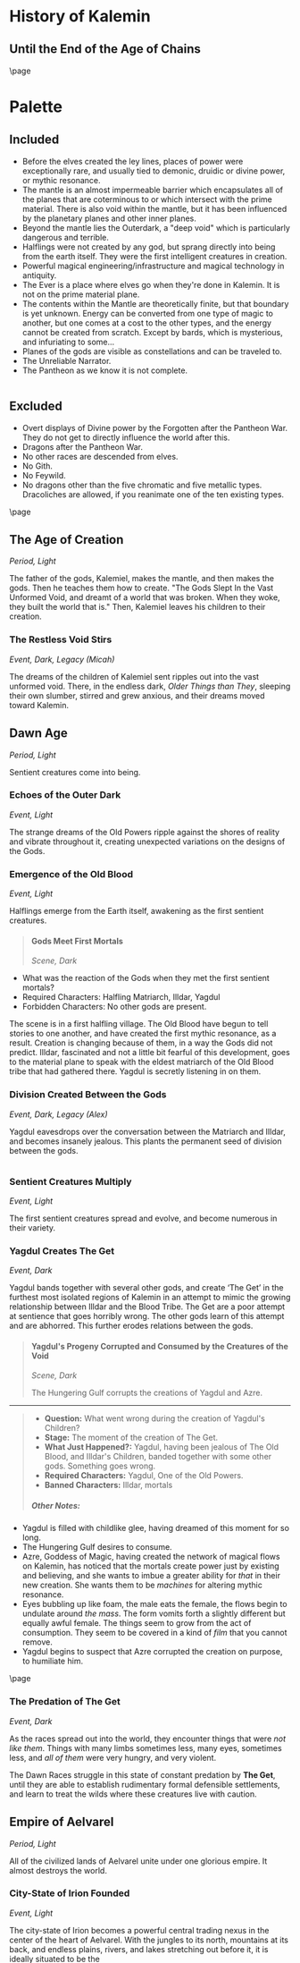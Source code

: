 <style>
  .phb#p1{ text-align:center; }
  .phb#p1:after{ display:none; }
</style>

<div style='margin-top:450px;'></div>

# History of Kalemin


<div style='margin-top:25px'></div>
<div class='wide'>

## Until the End of the Age of Chains

</div>

\page

# Palette

## Included
- Before the elves created the ley lines, places of power were exceptionally rare, and usually tied to demonic, druidic or divine power, or mythic resonance.
- The mantle is an almost impermeable barrier which encapsulates all of the planes that are coterminous to or which intersect with the prime material.  There is also void within the mantle, but it has been influenced by the planetary planes and other inner planes.
- Beyond the mantle lies the Outerdark, a "deep void" which is particularly dangerous and terrible.
- Halflings were not created by any god, but sprang directly into being from the earth itself.  They were the first intelligent creatures in creation.
- Powerful magical engineering/infrastructure and magical technology in antiquity.
- The Ever is a place where elves go when they're done in Kalemin.  It is not on the prime material plane.
- The contents within the Mantle are theoretically finite, but that boundary is yet unknown.  Energy can be converted from one type of magic to another, but one comes at a cost to the other types, and the energy cannot be created from scratch.  Except by bards, which is mysterious, and infuriating to some...
- Planes of the gods are visible as constellations and can be traveled to.
- The Unreliable Narrator.
- The Pantheon as we know it is not complete.

~~~
~~~

## Excluded
- Overt displays of Divine power by the Forgotten after the Pantheon War.  They do not get to directly influence the world after this.
- Dragons after the Pantheon War.
- No other races are descended from elves.
- No Gith.
- No Feywild.
- No dragons other than the five chromatic and five metallic types.  Dracoliches are allowed, if you reanimate one of the ten existing types.


\page


## The Age of Creation
*Period, Light*

The father of the gods, Kalemiel, makes the mantle, and then makes the gods.  Then he teaches them how to create. "The Gods Slept In the Vast Unformed Void, and dreamt of a world that was broken.  When they woke, they built the world that is."  Then, Kalemiel leaves his children to their creation.

### The Restless Void Stirs
*Event, Dark, Legacy (Micah)*

The dreams of the children of Kalemiel sent ripples out into the vast unformed void.  There, in the endless dark, *Older Things than They*, sleeping their own slumber, stirred and grew anxious, and their dreams moved toward Kalemin.


## Dawn Age
*Period, Light*

Sentient creatures come into being.

### Echoes of the Outer Dark
*Event, Light*

The strange dreams of the Old Powers ripple against the shores of reality and vibrate throughout it, creating unexpected variations on the designs of the Gods.



### Emergence of the Old Blood
*Event, Light*

Halflings emerge from the Earth itself, awakening as the first sentient creatures.

> #### Gods Meet First Mortals
> *Scene, Dark*
> 
- What was the reaction of the Gods when they met the first sentient mortals?
- Required Characters: Halfling Matriarch, Illdar, Yagdul
- Forbidden Characters: No other gods are present.
> 
The scene is in a first halfling village. The Old Blood have begun to tell stories to one another, and have created the first mythic resonance, as a result.  Creation is changing because of them, in a way the Gods did not predict.  Illdar, fascinated and not a little bit fearful of this development, goes to the material plane to speak with the eldest matriarch of the Old Blood tribe that had gathered there.  Yagdul is secretly listening in on them.

### Division Created Between the Gods
*Event, Dark, Legacy (Alex)*

Yagdul eavesdrops over the conversation between the Matriarch and Illdar, and becomes insanely jealous.  This plants the permanent seed of division between the gods.

~~~
~~~

### Sentient Creatures Multiply
*Event, Light*

The first sentient creatures spread and evolve, and become numerous in their variety.


### Yagdul Creates The Get
*Event, Dark*

Yagdul bands together with several other gods, and create ‘The Get’ in the furthest most isolated regions of Kalemin in an attempt to mimic the growing relationship between Illdar and the Blood Tribe. The Get are a poor attempt at sentience that goes horribly wrong. The other gods learn of this attempt and are abhorred. This further erodes relations between the gods.

> #### Yagdul's Progeny Corrupted and Consumed by the Creatures of the Void
> *Scene, Dark*
>
> The Hungering Gulf corrupts the creations of Yagdul and Azre.
>
___
> - **Question:** What went wrong during the creation of Yagdul's Children?
> - **Stage:** The moment of the creation of The Get.
> - **What Just Happened?:** Yagdul, having been jealous of The Old Blood, and Illdar's Children, banded together with some other gods. Something goes wrong.
> - **Required Characters:** Yagdul, One of the Old Powers.
> - **Banned Characters:** Illdar, mortals
>
> ##### **Other Notes:**
> 
- Yagdul is filled with childlike glee, having dreamed of this moment for so long.
- The Hungering Gulf desires to consume.
- Azre, Goddess of Magic, having created the network of magical flows on Kalemin, has noticed that the mortals create power just by existing and believing, and she wants to imbue a greater ability for *that* in their new creation.  She wants them to be *machines* for altering mythic resonance.
- Eyes bubbling up like foam, the male eats the female, the flows begin to undulate around *the mass*.  The form vomits forth a slightly different but equally awful female.  The things seem to grow from the act of consumption.  They seem to be covered in a kind of *film* that you cannot remove.
- Yagdul begins to suspect that Azre corrupted the creation on purpose, to humiliate him.


\page




### The Predation of The Get
*Event, Dark*

As the races spread out into the world, they encounter things that were *not like them*.  Things with many limbs sometimes less, many eyes, sometimes less, and *all of them* were very hungry, and very violent.

The Dawn Races struggle in this state of constant predation by **The Get**, until they are able to establish rudimentary formal defensible settlements, and learn to treat the wilds where these creatures live with caution.



## Empire of Aelvarel
*Period, Light*

All of the civilized lands of Aelvarel unite under one glorious empire.  It almost destroys the world.

### City-State of Irion Founded
*Event, Light*

The city-state of Irion becomes a powerful central trading nexus in the center of the heart of Aelvarel.  With the jungles to its north, mountains at its back, and endless plains, rivers, and lakes stretching out before it, it is ideally situated to be the 


### The Kingdoms Unite
*Event, Dark*

Elven kingdoms unite across Aelvarel, and expand their control over the magical flows from all of its corners.

### Irion Erects The Wall
*Event, Light*

The Empire Irion Erects a wall to separate themselves from Círin Muor.  The wall is comprised of a regular series of watch posts that form a kind of magical net between them.  This does not *stop* the Get that pour out from the Muor, but it does alert them, and allow them time to respond.  In this way, the Get are prevented from rampaging into the Heartland of Irion.




\page



## The Creation of the Dwarven Empire
*Period, Light*

The dwarves carve their first and some of their greatest cities from the mountains.






## The Elven Apocalypse
*Period, Dark*

Elves, trigger an apocalypse that shakes the world and rips apart the continent of Aelvarel.  Refugees from the southwest of Aelvarel flee as the magical backlash rips the land apart and corrupts any who remain.  This results in a diaspora of elves and the Old Blood.

Irion, the seat of the elven empire, is completely destroyed in this apocalypse, and the lands surrounding it are sunk into the sea and utterly destroyed.  The wild magical energy causes the sea to roil.

### Ritual to Free Círin Muor
*Event, Light*

The elves use the combined ley energy from across Aelvarel to try to unlock or free the vast wilderness of Círin Muor, the ancient jungle from which the elves and the Old Blood emerged.  They plan to usher in a new bright era of elven civilization, and unlock the savage lands of Círin Muor.  However, they fail.  And it nearly destroys the world.

 


> #### Iotaca Slays Irhalian
> *Scene, Dark*
>
> The Gold Elves have arrogantly decided that they should have dominion over Círin Muor.   Irhalian, the focus of the ritual, has gathered her high priests together in the city of Irion to conduct the ritual.
> 
> However, the Green Elves have a serious issue with that.  The Muor is Sacred.  Iotaca, a Green Elf assassin, chosen for his skill as a hunter, lets loose the arrow that slays Irhalian in retribution.  The magic slips from her fingers, and triggers the Catastrophe.  The Magic of Círin Muor must not be assailed, but the Green elves could not have known what would happen.

 

### Elves Redirect the Ley Lines
*Event, Light*

Over the centuries that follow, the elves that remain in Eilsrahel systematically redirect the magical flows from across Eilsrahel and what parts of Eitrahel they have any influence over (it is so wild, this is limited and difficult), so that they no longer point toward the Inner Sea.  It is calmed, somewhat, but they are unable to halt the old ley lines from Iyuth Orai, so the Inner Sea continues to change.

~~~
~~~

## The Emergence of the Orcish Hordes 
*Period, Dark*

A dark new race is birthed into the world by the Old Powers, and sent forth to claim the lands of Kalemin.

### The Old Powers Create the Orcs
*Event, Dark*

He of Riven Sight, first of the Old Powers, fashioned the Orcs in his image, as his children and servants, and sends them forth into the world, to consume the lands of the elves.


## The Elven Diaspora
*Period, Dark*

Elves flee the destruction of Iyuth Orai and the utter ruin of their empire's former heartland as they sink beneath the waters.  These displaced peoples flee on ships to nearly every other corner of the world.  They bring with them their advanced magical knowledge. Pockets of them begin to re-create the wonders of the ancient world.

\page




## Pantheon Splits
*Period, Dark*

Part of the pantheon wages war on the rest of the pantheon.



### Drow Unbind the Underdark Near Varrav Gazzan
*Event, Light, Abandoned Legacy (Craig)*

The Drow, with the help of some dwarves, create an arcane locus beneath the Angavin Mountains use it as a source of power to *unbind* the nearby Underdark so they can civilize it.  It is a gaping pit from which pour a veritable army of The Get.  This ritual is almost an exact reinactment of the one that destroyed Irion.

 

> #### Discovery of Adamantite
> *Scene, Light*
>
> There is a riotous celebration as the Drow celebrate the successful completion of the Ritual, and unbind the Underdark near Varrav Gazzan.  During the celebration, an exploration team is sent into the previously unavailable areas, and they first encounter Adamantite.
>
___
> - **Question:** What did they find when they went into those parts of the Underdark that had previously been overrun by The Get?

 


### Factions Form within the Pantheon
*Event, Dark*

The factions are divided between the gods who wish to put a hard stop on the sentient races setting up more magical infrastructure (because of the Apocalypse of Aelvarel) and those who do not wish to directly intercede.

~~~
~~~


> #### Yagdul Confronts Illdar
> *Scene, Dark*
>
> Yagdul wants to stop the mortals, and Illdar is on the side of non-intervention.
>
___
> - **Question:** How did this confrontation lead directly to the pantheon splitting?
> - **Required Characters:** Yagdul, Illdar
> - **Banned Characters:** Mortals
> - **Stage:** Home plane of Illdar, God of Knowledge
> - **What Just Happened?**: The dark elves, with the help of some dwarves, have created an arcane locus beneath the Angavin Mountains.
>
> Alzrius accompanies Yagdul to the meeting.
- Alzrius is concerned with inciting conflict.
- Illdar wants to preserve a critical secret.
- Yagdul is concerned that Illdar is turning a blind eye to the danger that the mortals pose to the fabric of creation, especially since Illdar's children nearly broke the world the same way the last time, during the Elven Apocalypse.

 

### Creation of Humans and Dragons
*Event, Dark*

The rebelling gods create humans and the chromatic dragons to conquer the world.

### Creation of Metallic Dragons
*Event, Light*

The other gods create the metallic dragons.

### The Dragon Wars
*Event, Dark*

A war that is quite long and costly.  The gods fight a proxy war with the dragons, humans and other races.


### Tiefling Bloodlines Created
*Event, Dark*

Humans make pacts with demons to gain power and advantage in the war. The descendents of these people occasionally exhibit demonic features such as hellish skin pigmentation or horns.

\page
> #### The Fall of The Grand Host
> *Scene, Dark*
>
> Scourge Genereal Caderyn, having grown bold with his new demonic power, has marched his army across the mountain range which will later be called The Angavins. This army, the largest who serve The Discordant Host, is under attack by the patriarch of the Bronze dragon flight, Gruldoras.
>
> After a long and gruesome battle, only Cadeyrn remains to fight the dragon. The two trade blows, magically and physically, all the way to the peak of the mountain, where Cadeyrn falls.  As his last breath leaves him, his skin turns a deep crimson and a wide rictus smile spreads across his face, frozen there in death.
> 
> The maps label this mountain as Cade's Grin
___
> - **Question:** What was the turning point in the Dragon Wars, when The Discordant Host began to lose its footing?
>

### The Wandering
*Event, Dark*

An army in service to Melos is assailed by a large Scourge host. Melos, the god of travel, intervenes directly, banishing this host to a desert continent, far from the war. These humans subsist in the sandy wastes, alone and disconnected from the rest of the known world.

> #### Taming the Wastes
> *Scene, Light*
>
> Following herds of shaggy beasts for food, Selgari she'Femil, a young female warrior from the recently displaced human host inadvertantly comes across a cave. She is attacked by a predator that also hunted the shaggy herding beasts. The scaled creature stands thirty feet tall, but despite its immense size, Selgari slays the monster. She shows her people the corpse, and is promptly promoted through the social hierarchy of her tribe due to her bravery. Her quick assension to power ultimately earns her a place as the leader among the people. She, under the guidance of Melos, leads them toward the Shalvarn River, though her daughter will go on to finish leading them on that journey.
>
___
> - **Question:** Why is the Sirilan society matriarchal?
>

~~~
~~~

> #### The Twins' Spire
> *Scene, Light*
>
> Ald'Ashir shal'Selgari and his sister Danier she'Selgari, twins, seek food in the desert. They are caught in the open in a vicious storm. Unable to find shelter, they quickly find themselves to be lost.  A whirlwind arises in front of them, a column of death bearing down on them. They finaly find a small crevase in the sandstone, where Ald'Ashir pushes his sister inside and stands at the mouth of the cave to protect her from flying debris. Knowing that he is likely to die, Danier uses her own gifts of the mind to assist and protect her brother. Seeing the bravery of the pair, Steir sends a bolt of lightning through the middle of the whirlwind, destroying it and leaving behind a tall column of pure swirling glass as the storm disperses. A small sliver of the column in the shape of a staff breaks off as the twins approach to investigate. Danier picks up the staff, which to this day serves as the ruling staff of Sirile's queen. 
> _
> - **Question:** How did these wandering people begin to form a nation?
>

### The Banishment of the Forgotten
*Event, Dark*

The losing side (The Forgotten) and their dragons are banished beyond The Mantle.

Part of the loss The Forgotten suffer is The Forgetting, in which their names are removed from mortal minds and written records.

### The Metallic Dragonsleep
*Event, Light*

The metallic dragons go into a long hibernation.

\page


## The Negation
*Period, Dark, Legacy (Rory)*

Illdar creates a new priesthood charged with scouring all remnants of the Forgotten from the world.  All temples, all relics, all memories, songs, artifacts, anything that ever referenced them was scoured from the world, *violently*.

That priesthood never went away, because they were never completely successful.


### The First Coming of the Second Sun
*Event, Dark*

A bright red comet appears in the celestial tapestry.  It is larger and brighter than any of the stars, which form the divine constellations. It is rumored to be a sign of anger from the **Discordant Host** (whose names would later be forgotten).  Panic and chaos spread throughout the mortal world, in fear of the unknown.


### The Purging of the Second Sun
*Event, Dark*

The Cult of the Second Sun, worshipping the comet as a sign from gods they do not know, believe that the gods who are known are *wrong*, and set about murdering priests and burning temples wherever their influence has spread.

### Tiefling Genocide
*Event, Dark*

The Illdaran Inquisition, in keeping with their goal of wiping out all remnants of The Forgotten, seek to destroy all Tieflings. In pursuing this goal, they kill not only those who exhibit demonic features, but also their entire families and those who know them.

### Path to Marthanis
*Event, Light*

With the tieflings nearing extinction, Ancosan, a tiefling priest of Uldi, organizes the ‘underground path’. He places tieflings in the homes of sympathizers as they make their way to a secret village called, Marthanis, deep in the forests of Eilsrahel. Though few survive the brutal slaughter by the Ildaran Inquisition, enough manage to flee to Marthanis to repopulate, ensuring the race survives.
~~~
~~~
> #### Rise of The Phoenix
> *Scene, Light*
>
> Ancosan leads his people to the coast of The Abaduzin Empire, intending to sail toward Eilsrahel and Marthanis. He and his people are intercepted  by a group of Illdaran knights on the shore before they can shove off. Ancosan, normally a pacifist, stands his ground and fights off the knights as the tieflings board the ships. All but a few make it aboard.
>
> One of those cut off from boarding is a tiefling child. The priest uses himself as a shield against an Illdaran blade, buying enough time for the boy to make it to the ship at the cost of his own life. As the knights begin boarding the ships, sparks begin swirling around Ancosan's body. He rises into the air, eyes burning, and wings of fire unfurl behind him. Those knights already aboard burst into flame as Ancosan battles those on the beach. As the ash and bits of burned armor fall to the decks of the sailing ships, Ancosan is struck by the harm he has just caused. In his moment of stupor, he is slain again.
>
> It is said that the other gods were displeased with Illdar, and this was their rebuke, and that The power of The Phoenix would be given out by the gods as they deem it necessary.
___
> - **Question:** How did The Phoenix first become a part of history?
>

### The Bardic Covenant
*Event, Light*

At a Symposium, wherein various representatives of the world's Bardic Colleges gather, the leaders of the colleges publicly vow never to allow the true history of the world to be forgotten, in defiance of the new Illdaran zealots who are plaguing the land.


## The Bardic Wars
*Period, Light*

Wherein the Illdaran Inquisition and the Bardic Colleges vie for control of history.  Following the formation of the Bardic Covenant, a war broke out in the shadows between the bards, who wished to preserve the true resonance of history, and the Inquisition, who wished to rewrite it.
\page

### The "Battle" of She'Rinar
*Event, Light*

The *Keepers of The Words of Creation*, which is the main and most venerable bardic school in Sirile, has been covertly stymying the Inquisition's progress in Sirile.  It comes to a head over the span of a couple of weeks in She'Rinar, the capitol city of Sirile.  In this "battle", the bards are using magic to scrawl entire books worth of history on walls in rapid succession, while the Inquisition does everything they can to remove them.

> #### Enlightening The Temple
> *Scene, Light*
___
> - **Question:** How did the young bards of She'Renar "battle" the Illdaran Inquisition?
> - **Characters:** The Sparrow
> 
> The Sparrow's favorite thing was perching on windows, especially those in large open spaces such as royal meeting halls or temples.  He did not just perch there, but to watch the reactions to his handiwork, which were massive lines of text all over the walls, surfaces, carpet, or furniture of whatever room he had paid a visit to.  His crowning achievement was writing of the banishment of the Forgotten throughout the Grand Hall of Illdar's largest temple in She'Renar, which enraged the Inquisition because of its sheer brazenness.


### The Gift of Athanasius
*Event, Light, Abandoned Legacy (Micah)*

A very well endowed scholarship fund created by the Inquisition, to promote the advancement of young aspiring bards of true and "good" moral character, who will preserve the "true" faiths against their detractors and would-be corruptors.  This scholarship fund is used to promote agents of the Inquisition at very early ages into the colleges.  Athanasius was an Illdaran priest who had a particular fondness for art, poetry, and such pursuits.

### Athanasius' Chosen
*Event, Light*

Through various power plays and subtlety, Léon Shal'Severa, one of the Illdaran graduates becomes Headmaster of *The Keepers of the Words of Creation*.  This is the strongest position within one of the bardic colleges that the Illdaran have achieved.
~~~
~~~
> #### The Descent of Shal'Cazal
> *Scene, Light*
___
> - **Question:** How did Léon win his position?
> - **Characters:** Léon Shal'Severa
> 
> To solidify his position after his power plays and subtelty, Leon, Shal’Severa, through a contest of musical and storytelling prowess, battles against other bards within his college. He bests his long standing rival Noá Shal'Cazal to standing applause, further creating a divide between the two that would prove to be the defining moment that turned his rival towards the Forgotten. 


## The Dawn of the Dominion
*Period, Dark*

The land that is currently claimed by the Dradenkar Dominion is a collection of many kingdoms, *most* of which are human-ruled.

### Human Kingdoms Expansion
*Event, Light*

The human kingdoms expand toward the Angavin Mountains.

### Orcs Invade the Human Kingdoms
*Event, Dark, Unreliable*

Human expansion toward the Angavin Mountains make the dark elves under the mountain uneasy, so they rile up the orcs and maybe other such humanoids, supply them with adamantine equipment and convince them to wage war on the humans.


### Thoron Dradenkar Unites the Kingdoms
*Event, Dark*

Thoron Dradenkar, one of the kings of the as-yet unnamed pre-Dominion lands, unites the kingdoms and beats the orcish forces back. He becomes the first emperor. The Adamant Throne is forged and Thoron sits upon it in the city which will later be known as Thoronel.


### Sirilan Aide
*Event, Light*

Queen Isette of Sirile, responds to Dradenkar's call for aide and pledges the support of Sirile's fleet and naval supply lines in the effort to push back the Orcish advance.


\page
### Cult of the Forgotten Emerges
*Event, Dark*

Gaps in the understanding of the world began to be filled by continuing research that led to the establishment of the Cult of the Forgotten. In the beginning they are scholars, and have not yet had to reconcile with the changed nature of their subject.

### Discovery of Ardinum
*Event, Light*

The alliance's metallurgists devise a way to make "ardinum," an alloy of adamant and steel, which is lighter than adamantine equipment but is at least moderately similar in durability.

### Orcs are Defeated
*Event, Light*

The Orcish war ends, and the Dominion is victorious.

## Orcs Invasion of Iyuth Orai
*Period, Dark*

The Orcs, in their **Riven Fleet**, sail West across Ashvethaes, the Inner Sea, invading the lands of Iyuth Orai and confronting the dark races that remained there.

### Borgal befriends the Shadow Lords
*Event, Light*

Borgall gro-Sharub, the high shaman of *He of Riven Sight* meets with the leader of the Shadow Lords.  After a long and bloody war, it is clear that the Orcish Hordes and the Armies of Shadow are equal in strength, and so they agree to become allies.


\page

## Rise of the High Elven Oligarchy
*Period, Dark*

All power in the elven lands is concentrated into the hands of a few families, who called themselves Aristocrats.  All other elves in Eilsrahel are subject to their terrible will.

### The Riven Fleet Invades Telyraen
*Event, Dark*

From the North and Eastern shores of Eilsrahel, the Orcs rebuild their Riven Fleet, and fashioning their hulking black dreadnaughts from the great trees of the Ortheiad Mountains.  They sail down the Glistening Strait, into the Bay of Telyraen, and burn the city to the ground.

> #### Scions of Irion Respond to the Destruction of Telyraen
> *Scene, Light*
>
> The Scions of Irion devise **The Mist**.
>
___
> - **Question:** How do the leaders of the noble Gold Elven houses (descended from the royal families of Irion) respond to the destruction of Telyraen?
> - **Stage:** The court of the heavily fortified high elven estate of House Asoneas, deep in the countryside to the south of Telyraen.
> - **What Just Happened?:** Word has arrived that the Riven Fleet sacked the city of Telyraen and was burned to the ground.
> - **Required Characters:** Anthellar Asoneas, Patriarch of House Asoneas.
> - **Banned Characters:**  The leaders of house Saída, as they were not descended from the nobles of Irion.  All commoners.
>
> ##### **Other Notes :**
- Minor houses in attendance, led by Arinar Faeseus are nervous about the show of force that the Orcs have made, and are impatient for a solution to be agreed upon. (Time)
- Anthellar Asoneas, of House Asoneas is a very, very old elf and his family survived the apocalypse by being conservative, so he is trying to think long term and not be brash.
- Marolan Cariel: House Cariel lost a lot of lives in the defense of the city.  Their knights were on the walls when they came crashing down, and it was not good.  Although their numbers are depleted greatly, they have a dire need for vengeance.  They will not stand idly by as the Orcs rampage through the elven countryside.
- Ylna Asari, of House Asari.  Has an idea for how to harness the magic of the land to destroy the Riven Fleet.
>

~~~
~~~

### The Saídan Heresy
*Event, Dark*

The leader of House Saída, one of the most influential and powerful houses of the Golden Aristocracy, converts to the religion of the Forgotten.

> #### Sibling Rivalries
> *Scene, Dark*
>
___
> - **Question:** Why did the leader of House Saída convert to the religion of the Forgotten?
> - **Stage:** The Conservatory gardens of house Saída.  There are birds, plants of all manners.  It is normally a peaceful place, a place of refuge.  It is magic hour.  The sun is shining in its golden light through the glass of the conservatory.  It is late spring.
> - **What Just Happened?:** Rumination has gone on before this. Ganemel brings news of some impending danger to the house, but Cenyd is mistrustful of his advice.  Touriel believes that an important secret has been lost, and if uncovering it means heresy, then she has resigned herself to that course.
> - **Required Characters:** Touriel Saída, her brother Cenyd Saída, and Ganemel, the Seneschal of House Saída
> - **Banned Characters:** None.
>
> ##### **Other Notes:**
> 
> The **Reliquants** of House Saída have returned with an ancient, original copy of a historic tome from the Reliquary below the Bardic Citadel, which means the history texts have been fabricated.  Ganemel brings the tomes to the lady Touriel, and Cenyd and Touriel debate whether the discrepencies have meaning.  Cenyd attempts to summon the guard to arrest his sister, and she signals for Ganemel to deliver a fatal blow, which he does with his bronze dagger.


### The Mist is Born
*Event, Dark*

Fearful that they will be invaded by outsiders, the elves near Telyraen restructure the flow of magics in northern Eilsrahel to create The Mist.


### Illdaran Inquisitors Infiltrate Elven Society
*Event, Dark*

Rumors of the Saídan Heresy have reached Illdar's agents, and they have begun the slow and silent process of infiltrating elven society in order to find the roots of the heresy and burn it at the stump.




\page


## Dominion Conquest and Expansion
*Period, Light*

The dominion expands and builds an empire on the backs of slaves.

### Dominion Conquer the Abaduzin Empire
*Event, Dark*

A long clash between two empires ends in Dominion victory.

## Age of Crowns
*Period, Light*

The Dominion loses its grip on the Abaoduzin lands, and they form a republic of kingdoms.

### Execution of Magistrate Pisentius
*Event, Dark*

Gnaeus Octavius Pisentius, the Magistrate of the Eastern Dominance is found by the Illdaran Inquisition to be a heretic in worship of one of the Forgotten, and is executed.

~~~
~~~

> #### The Trial of Gnaeus Octavius Pisentius
> *Scene, Dark*
>
> The trial of Gnaeus Octavius Pisentius
>
___
> - **Question:** How do you put someone on trial if you are a secret organization?
> - **Stage:** Early summer, the previous capitol of the Dwarven Empire Gahtal'ganad.  It is the pinnacle of the dwarven empire, built into an entire mountainside.  It is not a sprawling city like human establishments, but is very tall.  The Inquisition has just discovered that Pisentius is a heretic.
> - **What Just Happened?:**  Currently, the Dominion controls what used to be the Dwarven Empire.  Pisentius has been brought the chamber of the Curia, which was previously the imperial audience chamber.
> - **Required Characters:** Gnaeus Septimus Pisentius, a secret officer in the Illdaran Inquisition, and the accused's older brother.
> - **Banned Characters:** Gnaeus Octavius Pisentius
> - **Other Characters:** Curate Hakan (a human), and Nelius Tertius Vorena, a snivelling lickspittle on the council, and notorious sycophant to powerful dominion figures.
>
> ##### **Other Notes:**
> 
> Hakan, a collaborator with the Dominion government, spends most of his time trying to advance himself.  This entire situation stinks to him, and he wants to know why his shoes are being stepped on.  He doesn't give a damn about Octavius Pisentius, but he is very upset by the breach of protocol, and the vagueness of the whole thing.  Septimus sees Hakan as replaceable, and is willing and empowered to unseat him, if need be.  Nelius is *very* intrigued by the possibility of a power vacuum.
> - Hakan doesn't appreciate the lack of public trial.  Gnaeus Septimus pours water and poison in a cup and offers it up as "evidence" which is too deadly to be observed.
> - Gnaeus Septimus shows evidence to Hakan and Nelius Tertius that his own brother is leading a ceremony to "A Dark and Nameless God".  The evidence is a scrying pool.
> - Hakan is in charge of the city guard, and Nelius's mother is a priestess of Illdar, so he's being installed as a pawn.
> - Hakan is convinced when Gnaeus Septimus shows him his son at the ceremony, with a veiled threat.

### The Council of Nineteen
*Event, Dark*

Cultists in the Nudinmurkh Line summon a host of demonic lords, called The Council of Nineteen. The council begins building a base of power there.


\page


### Coalition War
*Event, Dark*

The coalition breaks the Dominion Yoke.


### The Abaduzin Republic is Created
*Event, Light*

- Azural, the General of the Coalition Forces becomes the first high chancellor of the Republic.
- The Republic contains dwarven, elven, and halfling kingdoms.
- A halfling monarchy up north near Nudinmurkh.
- It is ruled from Gahtal'Ganad by an elected hierarchy of councils, and has a high chancellor.


### Slavery Abolished
*Event, Dark*

The Emperor of The Dominion abolishes slavery.


### Non-humans Granted Citizenship
*Event, Dark*

Eventually, people of the minor races are given citizenship.

### Mass Non-human Exodus
*Event, Dark*

Republic Population Swells from Dominion Immigrants

### War of the Phoenix
*Event, Dark, Legacy (Craig)*

The fallen paladin Azin'as, a Tiefling, wages war against demonic forces active in the northern Republic. Although slain many times in this war, each time he rises again, eventually repaying whatever debt of vengeance he felt he was owed.



### Privateers Plague the Silver Reach
*Event, Dark*

The Sea between the Dominion and the Republic is plagued by privateers.  They are used to wage a proxy war between the Dominion and the newly forged Republic.  The Dominion grants writs under the table to engage in a navy-based piratical proxy war, which brings strife to the coastal regions.


~~~
~~~

## The Second Negation
*Period, Light*

During which the now hated Inquisition of Illdar removes itself from the memories of the world, cloaking itself in secrecy and hiding all traces of its history from outsiders.


### The Nydyrien Apostasy
*Event, Light*

The Inquisition of Illdar secretly fund a militant group of wizards who call themselves **The Artificers**.  The Artificers arise, and in the name of progress and freedom from the inquisition, destroy the temples of the gods throughout the Kingdom of Nydyrien in the southeast of the Republic, across the sea from Sirile.


\page

## War of Silver and Gold
*Period, Light*

The Gray elves rise up against the oppression of the oligarchs in Eilsrahel, and fight a war to end the practice of succession.  They are victorious.

### Battle of Telyraen
*Event, Dark*

The Gray army, led by Tarathion, conquer the city of Telyraen, ending the war.



## Kingdom of Tarathion
*Period, Light*

Tarathion, the high general who led the Gray Elf forces to victory in the Elven Civil War, crowns himself the King and sole ruler of Eilsrahel and Eitrahel, and the defender of the new order.  He institutes sweeping reforms, based on the principles of the Gray Elf rebellion.

## The Age of Chains
*Period, Dark*

The Dominion's golden age is behind them.  The emperor and his heir die mysteriously, and the uncle has taken the throne.  After centuries of freedom, slavery is reinstituted, and war looms between the Dominion and the Republic. The rattling of chains is drowned out only by that of sabers.

### Emperor Dies
*Event, Dark*

The Dominion emperor and his son die mysteriously. The emperor's brother takes the throne.

### Slavery is Reintroduced
*Event, Dark*

New emperor reinstitutes slavery and replaces most of the regional monarchs of The Dominion with people who shared his political views.

### Republic Foments Rebellion
*Event, Dark*

Republic agents incite rebellion in the Dominion.

### Sirilan War of Succession
*Event, Dark*

Illemaer, younger sister of Crown Princess Elmanae, is crowned queen after the death of her mother, instead of her elder sister. The High Priestess cites divine inspiration in this choice, stating that the younger sibling has been chosen by the gods to rule. Elmanae understandably protests, sparking a war on the desert continent. 

~~~
~~~
> #### Queen After All
> *Scene, Dark*
>
> Having been stopped from taking the throne, Elmanae flees to The Dominion, where she weds the current Emperor.
>
___
> - **Question:** What happened to Elmanae?

### Republic Dominion War
*Event, Dark*

Dominion and the Republic fight a war, which ends in a treaty.

### The Burning of Thalby
*Event, Dark*

A group of cultists devoted to Alzrius discover the journals of Shal'Cazal, and use the knowledge therein to conduct rituals in which they sacrifices villagers of the rural town of Thalby to their dark god, burning the village in the process.


### The Moon Under the Mountain
*Event, Light*

The Devils of Luthaan severely destabilize the magical locus in Varrav Gazzan in the process of freeing the city from Dominion rule and freeing its slave population.  This triggers a chain reaction, disordering and altering the flow of magical ley lines around the world.


\page


# Tools

> #### Name
> *Scene, Dark*
>
> Description
>
___
> - **Question:**
> - **Stage:**
> - **What Just Happened?:** 
> - **Required Characters:**
> - **Banned Characters:**
>
> ##### **Other Notes Here:**
> 
>

### Unnamed Event
*Event, ???*

Description

## Current Focus
* Sirile (Dr. Penguins)

## Previous Foci

*Most recent first*

* Tieflings (Micah)
* The Occult, Hidden Knowledge (Rory)
* Orcs (Alex)
* The Bardic Wars (Craig)
* Broken bonds (Rory)
* The Negation (Alex)
* ...

## Legacies

- Division Created Between the Gods (Haku)
- War of the Phoenix (Craig)
- The Negation (Rory)
- The Relationship Between the Bardic Colleges, and the Illdaran Inquisition (Alex)
- The Restless Void Stirs (Micah)

### Abandoned Legacies
- Drow Unbind the Underdark near VG
- The Gift of Athanasius

## Turn Order (Clockwise)

1. Craig
2. Alex
3. Rory
4. Micah
5. Penguins
6. Matt
7. Dominic

~~~
~~~

## Overview of Play

You should have already followed the steps in “Starting a New Game” to build the foundation of your history.

Decide which player will start: that player becomes the first Lens. If someone is teaching the game, they should be the 1st Lens. You can give the Lens a large and visible object to remind everyone at the table who it is.

1. **Declare the Focus:** The Lens declares the current Focus of the game, the part of history you’re going to explore right now.
2. **Make History:** Each player takes a turn creating either a Period, Event or Scene. The Lens goes first, then go down the list of players. What you create must relate to the current Focus.
<br/><br/>The Lens can choose to create two things on her turn, so long as they are nested inside each other: either a new Event plus a Scene inside that Event, or a new Period plus an Event inside that Period. This gives the Lens more power to get the Focus going.<br/><br/>
3. **Lens Finishes the Focus:** After each player has taken a turn, the Lens gets to go again and add another Period, Event or Scene (or two nested things). This lets the Lens have the last word about the Focus.
<br/><br/>After all players have addressed the Focus, we take a step back and examine Legacies, elements of the history we want to remember to explore later on:<br/><br/>
4. **Choose a New Legacy:** The player before the Lens picks something from play during this last Focus and makes it a Legacy.
5. **Explore a Legacy:** The same player creates an Event or dictated Scene that relates to one of the Legacies, either the one just created or one already in play.
6. **New Lens:** The player after the Lens then becomes the new Lens and picks a new Focus. Repeat.
<br/>
<br/>Before the new Lens starts, you may want to take a quick intermission and talk about how the game is going. Talk about what you’ve liked or what intrigues you, but don’t plan what’s going to happen next.
<br/>
<br/>That’s the whole game in a nutshell. Each step is described in more detail in the rest of the **Microscope RPG** book.